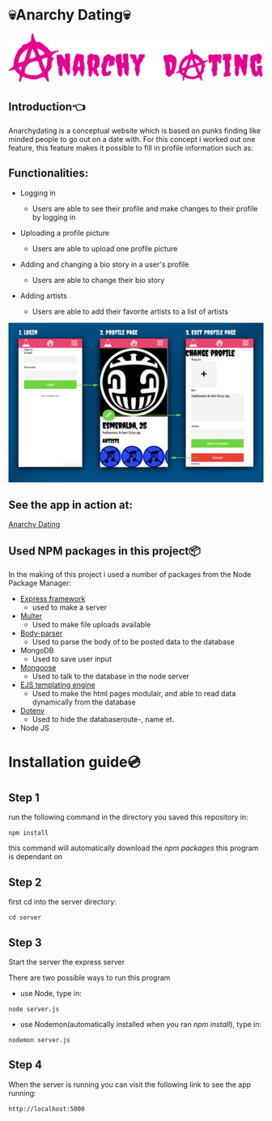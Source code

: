 # :skull:Anarchy Dating:skull:

![Anarchy Dating logo](https://github.com/CountNick/Project-Tech/blob/master/Wiki_img/LogoRoze.png?raw=true)

## Introduction:point_left:

Anarchydating is a conceptual website which is based on punks finding like minded people to go out on a date with. For this concept i worked out one feature, this feature makes it possible to fill in profile information such as:

## Functionalities:

* Logging in
  * Users are able to see their profile and make changes to their profile by logging in 

* Uploading a profile picture
  * Users are able to upload one profile picture

* Adding and changing a bio story in a user's profile
  * Users are able to change their bio story

* Adding artists
  * Users are able to add their favorite artists to a list of artists
  
  
![Anarchy dating flow](https://github.com/CountNick/Project-Tech/blob/master/Wiki_img/ReadmeFlow.jpg?raw=true)

## See the app in action at:
[Anarchy Dating](https://anarchydating.herokuapp.com/)
  

## Used NPM packages in this project:package:

In the making of this project i used a number of packages from the Node Package Manager:

* [Express framework](https://www.npmjs.com/package/express)
  * used to make a server
* [Multer](https://www.npmjs.com/package/multer) 
  * Used to make file uploads available 
* [Body-parser](https://www.npmjs.com/package/body-parser)
  * Used to parse the body of to be posted data to the database
* MongoDB
  * Used to save user input
* [Mongoose](https://www.npmjs.com/package/mongoose)
  * Used to talk to the database in the node server
* [EJS templating engine](https://www.npmjs.com/package/ejs)
  * Used to make the html pages modulair, and able to read data dynamically from the database
* [Dotenv](https://www.npmjs.com/package/dotenv)
  * Used to hide the databaseroute-, name et.
* Node JS



# Installation guide:cd:

## Step 1 

run the following command in the directory you saved this repository in:

```
npm install
```
this command will automatically download the _npm packages_ this program is dependant on

## Step 2

first cd into the server directory:

```
cd server
```

## Step 3 

Start the server the express server

There are two possible ways to run this program

* use Node, type in:
```
node server.js
```

* use Nodemon(automatically installed when you ran _npm install_), type in:
```
nodemon server.js
```

## Step 4

When the server is running you can visit the following link to see the app running:

```
http://localhost:5000
```
